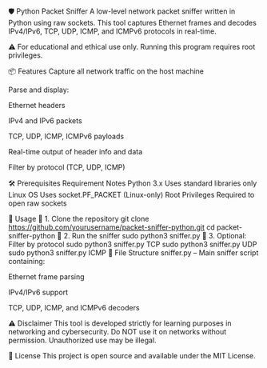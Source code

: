 🛡️ Python Packet Sniffer
A low-level network packet sniffer written in Python using raw sockets. This tool captures Ethernet frames and decodes IPv4/IPv6, TCP, UDP, ICMP, and ICMPv6 protocols in real-time.

⚠️ For educational and ethical use only. Running this program requires root privileges.

📦 Features
Capture all network traffic on the host machine

Parse and display:

Ethernet headers

IPv4 and IPv6 packets

TCP, UDP, ICMP, ICMPv6 payloads

Real-time output of header info and data

Filter by protocol (TCP, UDP, ICMP)

🛠️ Prerequisites
Requirement	Notes
Python 3.x	Uses standard libraries only
Linux OS	Uses socket.PF_PACKET (Linux-only)
Root Privileges	Required to open raw sockets

🚀 Usage
🔧 1. Clone the repository
git clone https://github.com/yourusername/packet-sniffer-python.git
cd packet-sniffer-python
🧪 2. Run the sniffer
      sudo python3 sniffer.py
🧹 3. Optional: Filter by protocol
      sudo python3 sniffer.py TCP
      sudo python3 sniffer.py UDP
      sudo python3 sniffer.py ICMP
📂 File Structure
sniffer.py – Main sniffer script containing:

Ethernet frame parsing

IPv4/IPv6 support

TCP, UDP, ICMP, and ICMPv6 decoders

⚠️ Disclaimer
This tool is developed strictly for learning purposes in networking and cybersecurity.
Do NOT use it on networks without permission. Unauthorized use may be illegal.

📄 License
This project is open source and available under the MIT License.
